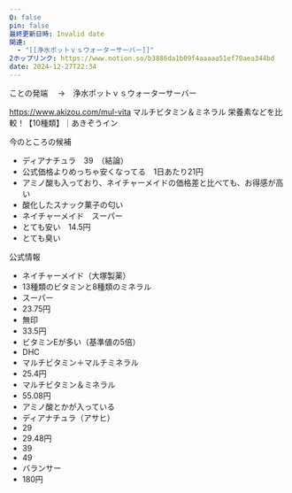 ```yaml
---
Q: false
pin: false
最終更新日時: Invalid date
関連:
  - "[[浄水ポットｖｓウォーターサーバー]]"
2ホップリンク: https://www.notion.so/b3886da1b09f4aaaaa51ef70aea344bd
date: 2024-12-27T22:34
---
```

  

  

ことの発端 　→　浄水ポットｖｓウォーターサーバー

https://www.akizou.com/mul-vita マルチビタミン＆ミネラル 栄養素などを比較！【10種類】｜あきぞうイン

今のところの候補

- ディアナチュラ　39　（結論）  
- 公式価格よりめっちゃ安くなってる　1日あたり21円  
- アミノ酸も入っており、ネイチャーメイドの価格差と比べても、お得感が高い  
- 酸化したスナック菓子の匂い  
- ネイチャーメイド　スーパー  
- とても安い　14.5円  
- とても臭い  

公式情報

- ネイチャーメイド（大塚製薬）  
- 13種類のビタミンと8種類のミネラル  
- スーパー  
- 23.75円  
- 無印  
- 33.5円  
- ビタミンEが多い（基準値の5倍）  
- DHC  
- マルチビタミン＋マルチミネラル  
- 25.4円  
- マルチビタミン＆ミネラル  
- 55.08円  
- アミノ酸とかが入っている  
- ディアナチュラ（アサヒ）  
- 29  
- 29.48円  
- 39  
- 49  
- バランサー  
- 180円